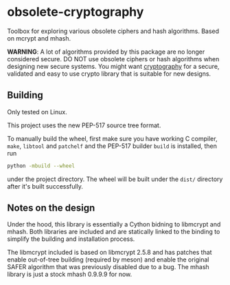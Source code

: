 # obsolete-cryptography

Toolbox for exploring various obsolete ciphers and hash algorithms. Based on mcrypt and mhash.

**WARNING**: A lot of algorithms provided by this package are no longer considered secure. DO NOT use obsolete ciphers or hash algorithms when designing new secure systems. You might want [cryptography](https://cryptography.io/en/latest/) for a secure, validated and easy to use crypto library that is suitable for new designs.

## Building

Only tested on Linux.

This project uses the new PEP-517 source tree format.

To manually build the wheel, first make sure you have working C compiler, `make`, `libtool` and `patchelf` and the PEP-517 builder `build` is installed, then run

```sh
python -mbuild --wheel
```

under the project directory. The wheel will be built under the `dist/` directory after it's built successfully.

## Notes on the design

Under the hood, this library is essentially a Cython bidning to libmcrypt and mhash. Both libraries are included and are statically linked to the binding to simplify the building and installation process.

The libmcrypt included is based on libmcrypt 2.5.8 and has patches that enable out-of-tree building (required by meson) and enable the original SAFER algorithm that was previously disabled due to a bug. The mhash library is just a stock mhash 0.9.9.9 for now.
